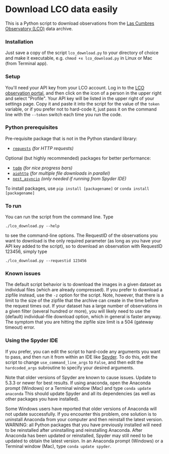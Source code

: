 # Download LCO data easily

This is a Python script to download observations from the [Las Cumbres Observatory (LCO)](https://lco.global/) data archive. 

### Installation

Just save a copy of the script `lco_download.py` to your directory of choice and make it executable, e.g. `chmod +x lco_download.py` in Linux or Mac (from Terminal app). 

### Setup

You'll need your API key from your LCO account.  Log in to the [LCO observation portal](https://observe.lco.global/), and then click on the icon of a person in the upper right and select "Profile".  Your API key will be listed in the upper right of your settings page.  Copy it and paste it into the script for the value of the `token` variable, or if you prefer not to hard-code it, just pass it on the command line with the `--token` switch each time you run the code. 

### Python prerequisites

Pre-requisite package that is not in the Python standard library:
*    [`requests`](https://requests.readthedocs.io/en/latest/)       *(for HTTP requests)*
    
Optional (but highly recommended) packages for better performance: 
*    [`tqdm`](https://tqdm.github.io/)       *(for nice progress bars)*
*    [`aiohttp`](https://docs.aiohttp.org/en/stable/)       *(for multiple file downloads in parallel)*
*    [`nest_asyncio`](https://github.com/erdewit/nest_asyncio)   *(only needed if running from Spyder IDE)*

To install packages, use `pip install [packagename]` or 
    `conda install [packagename]`
    
    
### To run 

You can run the script from the command line. Type 

`./lco_download.py --help`

to see the command-line options. The RequestID of the observations you want to download is the only required parameter (as long as you have your API key added to the script), so to download an observation with RequestID 123456, simply type

`./lco_download.py --requestid 123456`

### Known issues

The default script behavior is to download the images in a given dataset as individual files (which are already compressed).  If you prefer to download a zipfile instead, use the `-z` option for the script.  Note, however, that there is a limit to the size of the zipfile that the archive can create in the time before the request times out.  If your dataset has a large number of observations in a given filter (several hundred or more), you will likely need to use the (default) individual-file download option, which in general is faster anyway.  The symptom that you are hitting the zipfile size limit is a 504 (gateway timeout) error.

### Using the Spyder IDE

If you prefer, you can edit the script to hard-code any arguments you want to pass, and then run it from within an IDE like [Spyder](https://www.spyder-ide.org/).  To do this, edit the script to change `use_command_line_args` to `False`, and then edit the `hardcoded_args` subroutine to specify your desired arguments. 

Note that older versions of Spyder are known to cause issues.  Update to 
5.3.3 or newer for best results.  If using anaconda, open the 
Anaconda prompt (Windows) or a Terminal window (Mac) and type
  `conda update anaconda`
This should update Spyder and all its dependencies (as well as
other packages you have installed). 

Some Windows users have reported that older versions of Anaconda will not update successfully. If you encounter this problem, one solution is to uninstall Anaconda from your computer and then reinstall the latest version. WARNING: all Python packages that you have previously installed will need to be reinstalled after uninstalling and reinstalling Anaconda. After Anaconda has been updated or reinstalled, Spyder may still need to be updated to obtain the latest version. In an Anaconda prompt (Windows) or a Terminal window (Mac), type `conda update spyder`. 
    
